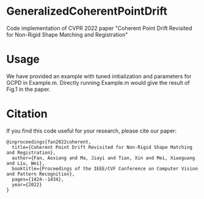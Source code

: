 # GeneralizedCoherentPointDrift

Code implementation of CVPR 2022 paper "Coherent Point Drift Revisited for Non-Rigid Shape Matching and Registration"

# Usage

We have provided an example with tuned initialization and parameters for GCPD in Example.m. Directly running Example.m would give the result of Fig.1 in the paper. 

# Citation

If you find this code useful for your research, please cite our paper:
```
@inproceedings{fan2022coherent,
  title={Coherent Point Drift Revisited for Non-Rigid Shape Matching and Registration},
  author={Fan, Aoxiang and Ma, Jiayi and Tian, Xin and Mei, Xiaoguang and Liu, Wei},
  booktitle={Proceedings of the IEEE/CVF Conference on Computer Vision and Pattern Recognition},
  pages={1424--1434},
  year={2022}
}
```
